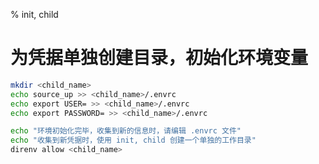 % init, child

# 为凭据单独创建目录，初始化环境变量
```sh
mkdir <child_name>
echo source_up >> <child_name>/.envrc
echo export USER= >> <child_name>/.envrc
echo export PASSWORD= >> <child_name>/.envrc

echo "环境初始化完毕，收集到新的信息时，请编辑 .envrc 文件"
echo "收集到新凭据时，使用 init, child 创建一个单独的工作目录"
direnv allow <child_name>
```
